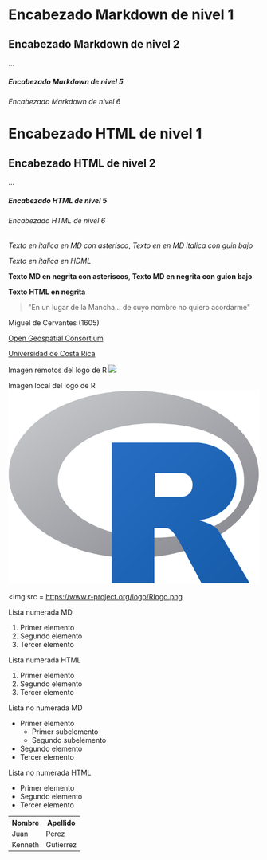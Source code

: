 # Encabezado Markdown de nivel 1
## Encabezado Markdown de nivel 2
...
##### Encabezado Markdown de nivel 5
###### Encabezado Markdown de nivel 6

<h1>Encabezado HTML de nivel 1</h1>
<h2>Encabezado HTML de nivel 2</h2>
...
<h5>Encabezado HTML de nivel 5</h5>
<h6>Encabezado HTML de nivel 6</h6>

*Texto en italica en MD con asterisco*, _Texto en en MD italica con guin bajo_

<em>Texto en italica en HDML</em>

**Texto MD en negrita con asteriscos**, __Texto MD en negrita con guion bajo__

<strong>Texto HTML en negrita</strong>

> "En un lugar de la Mancha... 
>de cuyo nombre no quiero acordarme"

Miguel de Cervantes (1605)

[Open Geospatial Consortium](https://www.ogc.org/)

[Universidad de Costa Rica](https://www.ucr.ac.cr/)

Imagen remotos del logo de R
![](https://www.r-project.org/logo/Rlogo.png)

Imagen local del logo de R
![](img/Rlogo.png)

<img src = https://www.r-project.org/logo/Rlogo.png

Lista numerada MD
1. Primer elemento
2. Segundo elemento
3. Tercer elemento

Lista numerada HTML
<ol>
  <li>Primer elemento</li>
  <li>Segundo elemento</li>
  <li>Tercer elemento</li>
</ol>

Lista no numerada MD
- Primer elemento
  - Primer subelemento
  - Segundo subelemento
- Segundo elemento
- Tercer elemento

Lista no numerada HTML
<ul>
  <li>Primer elemento</li>
  <li>Segundo elemento</li>
  <li>Tercer elemento</li>
</ul>

<table>
  <tr><th>Nombre</th><th>Apellido</th></tr>
  <tr><td>Juan</td><td>Perez</td></tr>
  <tr><td>Kenneth</td><td>Gutierrez</td></tr>
</table>
